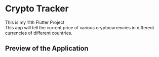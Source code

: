 # Crypto Tracker

This is my 11th Flutter Project
<br> This app will tell the current price of various cryptocurrencies in different currencies of different countries.

## Preview of the Application
